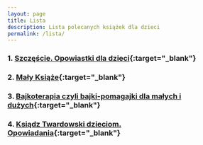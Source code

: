 ```yaml
---
layout: page
title: Lista
description: Lista polecanych książek dla dzieci
permalink: /lista/
---
```


### 1. **[Szczęście. Opowiastki dla dzieci](http://bit.ly/2RD6OUS "Szczęście. Opowiastki dla dzieci"){:target="\_blank"}**

### 2. **[Mały Książe](http://bit.ly/2Yb7FP1 "Mały Książe"){:target="\_blank"}**

### 3. **[Bajkoterapia czyli bajki-pomagajki dla małych i dużych](http://bit.ly/2RCqlof "Bajkoterapia czyli bajki-pomagajki dla małych i dużych"){:target="\_blank"}**

### 4. **[Ksiądz Twardowski dzieciom. Opowiadania](http://bit.ly/2KFBST8 "Ksiądz Twardowski dzieciom. Opowiadania"){:target="\_blank"}**
